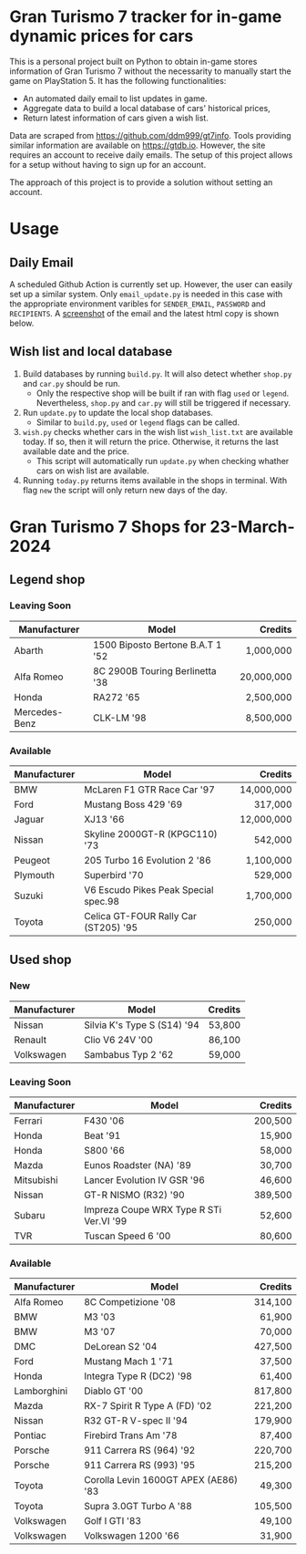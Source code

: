 # Gran Turismo 7 tracker for in-game dynamic prices for cars

This is a personal project built on Python to obtain in-game stores information of Gran Turismo 7 without the necessarity to manually start the game on PlayStation 5. It has the following functionalities:

- An automated daily email to list updates in game.
- Aggregate data to build a local database of cars' historical prices,
- Return latest information of cars given a wish list.

Data are scraped from https://github.com/ddm999/gt7info. Tools providing similar information are available on https://gtdb.io. However, the site requires an account to receive daily emails. The setup of this project allows for a setup without having to sign up for an account.

The approach of this project is to provide a solution without setting an account.

# Usage

## Daily Email

A scheduled Github Action is currently set up. However, the user can easily set up a similar system. Only `email_update.py` is needed in this case with the appropriate environment varibles for `SENDER_EMAIL`, `PASSWORD` and `RECIPIENTS`. A [screenshot](https://raw.githubusercontent.com/marcohoucheng/Gran-Turismo-7-Price-Tracker/main/data/email_screenshot.png) of the email and the latest html copy is shown below.

## Wish list and local database

1. Build databases by running `build.py`. It will also detect whether `shop.py` and `car.py` should be run.
    - Only the respective shop will be built if ran with flag `used` or `legend`. Nevertheless, `shop.py` and `car.py` will still be triggered if necessary.
2. Run `update.py` to update the local shop databases.
    - Similar to `build.py`, `used` or `legend` flags can be called.
3. `wish.py` checks whether cars in the wish list `wish_list.txt` are available today. If so, then it will return the price. Otherwise, it returns the last available date and the price.
    - This script will automatically run `update.py` when checking whather cars on wish list are available.
4. Running `today.py` returns items available in the shops in terminal. With flag `new` the script will only return new days of the day.


# Gran Turismo 7 Shops for 23-March-2024



## Legend shop

### Leaving Soon
 | Manufacturer | Model | Credits |
 | --- | --- | --: |
|Abarth|1500 Biposto Bertone B.A.T 1 '52|1,000,000|
|Alfa Romeo|8C 2900B Touring Berlinetta '38|20,000,000|
|Honda|RA272 '65|2,500,000|
|Mercedes-Benz|CLK-LM '98|8,500,000|

### Available
 | Manufacturer | Model | Credits |
 | --- | --- | --: |
|BMW|McLaren F1 GTR Race Car '97|14,000,000|
|Ford|Mustang Boss 429 '69|317,000|
|Jaguar|XJ13 '66|12,000,000|
|Nissan|Skyline 2000GT-R (KPGC110) '73|542,000|
|Peugeot|205 Turbo 16 Evolution 2 '86|1,100,000|
|Plymouth|Superbird '70|529,000|
|Suzuki|V6 Escudo Pikes Peak Special spec.98|1,700,000|
|Toyota|Celica GT-FOUR Rally Car (ST205) '95|250,000|


## Used shop

### New
 | Manufacturer | Model | Credits |
 | --- | --- | --: |
|Nissan|Silvia K's Type S (S14) '94|53,800|
|Renault|Clio V6 24V '00|86,100|
|Volkswagen|Sambabus Typ 2 '62|59,000|

### Leaving Soon
 | Manufacturer | Model | Credits |
 | --- | --- | --: |
|Ferrari|F430 '06|200,500|
|Honda|Beat '91|15,900|
|Honda|S800 '66|58,000|
|Mazda|Eunos Roadster (NA) '89|30,700|
|Mitsubishi|Lancer Evolution IV GSR '96|46,600|
|Nissan|GT-R NISMO (R32) '90|389,500|
|Subaru|Impreza Coupe WRX Type R STi Ver.VI '99|52,600|
|TVR|Tuscan Speed 6 '00|80,600|

### Available
 | Manufacturer | Model | Credits |
 | --- | --- | --: |
|Alfa Romeo|8C Competizione '08|314,100|
|BMW|M3 '03|61,900|
|BMW|M3 '07|70,000|
|DMC|DeLorean S2 '04|427,500|
|Ford|Mustang Mach 1 '71|37,500|
|Honda|Integra Type R (DC2) '98|61,400|
|Lamborghini|Diablo GT '00|817,800|
|Mazda|RX-7 Spirit R Type A (FD) '02|221,200|
|Nissan|R32 GT-R V-spec II '94|179,900|
|Pontiac|Firebird Trans Am '78|87,400|
|Porsche|911 Carrera RS (964) '92|220,700|
|Porsche|911 Carrera RS (993) '95|215,200|
|Toyota|Corolla Levin 1600GT APEX (AE86) '83|49,300|
|Toyota|Supra 3.0GT Turbo A '88|105,500|
|Volkswagen|Golf I GTI '83|49,100|
|Volkswagen|Volkswagen 1200 '66|31,900|
